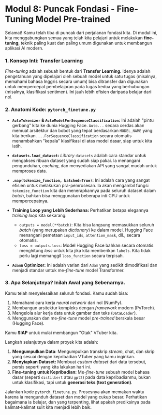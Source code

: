 # Modul 8: Puncak Fondasi - Fine-Tuning Model Pre-trained

Selamat! Kamu telah tiba di puncak dari perjalanan fondasi kita. Di modul ini, kita menggabungkan semua yang telah kita pelajari untuk melakukan **fine-tuning**, teknik paling kuat dan paling umum digunakan untuk membangun aplikasi AI modern.

### 1. Konsep Inti: Transfer Learning

*Fine-tuning* adalah sebuah bentuk dari **Transfer Learning**. Idenya adalah pengetahuan yang dipelajari oleh sebuah model untuk satu tugas (misalnya, memahami bahasa Inggris secara umum) bisa ditransfer dan digunakan untuk mempercepat pembelajaran pada tugas kedua yang berhubungan (misalnya, klasifikasi sentimen). Ini jauh lebih efisien daripada belajar dari nol.

### 2. Anatomi Kode: `pytorch_finetune.py`

* **`AutoTokenizer` & `AutoModelForSequenceClassification`:** Ini adalah "pintu gerbang" kita ke dunia Hugging Face. `Auto...` secara cerdas akan memuat arsitektur dan bobot yang tepat berdasarkan `MODEL_NAME` yang kita berikan. `...ForSequenceClassification` secara otomatis menambahkan "kepala" klasifikasi di atas model dasar, siap untuk kita latih.

* **`datasets.load_dataset`:** *Library* `datasets` adalah cara standar untuk mengakses ribuan dataset yang sudah siap pakai. Ia menangani pengunduhan, *caching*, dan menyediakan API yang sangat mudah untuk memproses data.

* **`.map(tokenize_function, batched=True)`:** Ini adalah cara yang sangat efisien untuk melakukan pra-pemrosesan. Ia akan mengambil fungsi `tokenize_function` kita dan menerapkannya pada seluruh dataset dalam *batch*, bahkan bisa menggunakan beberapa inti CPU untuk mempercepatnya.

* **Training Loop yang Lebih Sederhana:** Perhatikan betapa elegannya *training loop* kita sekarang.
    * `outputs = model(**batch)`: Kita bisa langsung memasukkan seluruh *batch* (yang merupakan *dictionary*) ke dalam model. Hugging Face menangani pemetaan `input_ids`, `attention_mask`, dll., secara otomatis.
    * `loss = outputs.loss`: Model Hugging Face bahkan secara otomatis menghitung *loss* untuk kita jika kita memberikan `labels`. Kita tidak perlu lagi memanggil `loss_function` secara terpisah.

* **`AdamW` Optimizer:** Ini adalah varian dari `Adam` yang sedikit dimodifikasi dan menjadi standar untuk me-*fine-tune* model Transformer.

### 3. Apa Selanjutnya? Inilah Awal yang Sebenarnya.

Kamu telah menyelesaikan seluruh fondasi. Kamu sudah bisa:
1.  Memahami cara kerja *neural network* dari nol (NumPy).
2.  Membangun arsitektur kompleks dengan *framework* modern (PyTorch).
3.  Mengelola alur kerja data untuk gambar dan teks (`DataLoader`).
4.  Menggunakan dan me-*fine-tune* model *pre-trained* berskala besar (Hugging Face).

Kamu **SIAP** untuk mulai membangun "Otak" VTuber kita.

Langkah selanjutnya dalam proyek kita adalah:
1.  **Mengumpulkan Data:** Mengumpulkan transkrip *stream*, chat, dan skrip yang sesuai dengan kepribadian VTuber yang kamu inginkan.
2.  **Menyiapkan Dataset:** Membuat *custom dataset* dari data tersebut, persis seperti yang kita lakukan hari ini.
3.  **Fine-tuning untuk Kepribadian:** Me-*fine-tune* sebuah model bahasa dasar (seperti `distilbert` atau `gpt2`) pada data kepribadianmu, bukan untuk klasifikasi, tapi untuk **generasi teks (text generation)**.

Jalankan kode `pytorch_finetune.py`. Prosesnya akan memakan waktu karena ia mengunduh dataset dan model yang cukup besar. Perhatikan bagaimana ia belajar, dan yang terpenting, lihat apakah prediksinya pada kalimat-kalimat sulit kita menjadi lebih baik.